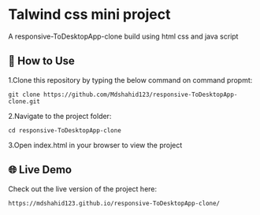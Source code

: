 # Talwind css mini project
A responsive-ToDesktopApp-clone  build using html css and java script

## 🚀 How to Use

1.Clone this repository by typing the below command on command propmt:
```
git clone https://github.com/Mdshahid123/responsive-ToDesktopApp-clone.git
```
   
2.Navigate to the project folder:
```
cd responsive-ToDesktopApp-clone
```
 
3.Open index.html in your browser to view the project



## 🌐 Live Demo

Check out the live version of the project here:
```
https://mdshahid123.github.io/responsive-ToDesktopApp-clone/
```
   

